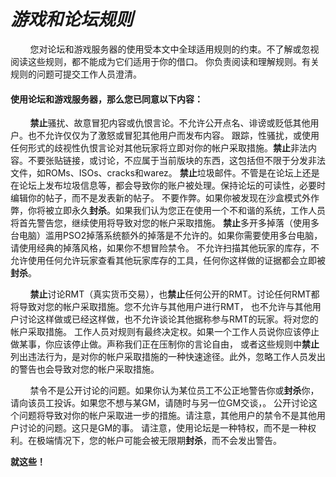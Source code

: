 # *游戏和论坛规则*

&nbsp;&nbsp;&nbsp;&nbsp;&nbsp;&nbsp;&nbsp;&nbsp;您对论坛和游戏服务器的使用受本文中全球适用规则的约束。不了解或忽视阅读这些规则，都不能成为它们适用于你的借口。
你负责阅读和理解规则。有关规则的问题可提交工作人员澄清。

#### 使用论坛和游戏服务器，那么您已同意以下内容：

&nbsp;&nbsp;&nbsp;&nbsp;&nbsp;&nbsp;&nbsp;&nbsp;**禁止**骚扰、故意冒犯内容或仇恨言论。不允许公开点名、诽谤或贬低其他用户。也不允许仅仅为了激怒或冒犯其他用户而发布内容。
跟踪，性骚扰，或使用任何形式的歧视性仇恨言论对其他玩家将立即对你的帐户采取措施。**禁止**非法内容。不要张贴链接，或讨论，不应属于当前版块的东西，这包括但不限于分发非法文件，如ROMs、ISOs、cracks和warez。
**禁止**垃圾邮件。不管是在论坛上还是在论坛上发布垃圾信息等，都会导致你的账户被处理。保持论坛的可读性，必要时编辑你的帖子，而不是发表新的帖子。
不要作弊。如果你被发现在沙盒模式外作弊，你将被立即永久**封杀**。如果我们认为您正在使用一个不和谐的系统，工作人员将首先警告您，继续使用将导致对您的帐户采取措施。
**禁止**多开多掉落（使用多台电脑）滥用PSO2掉落系统额外的掉落是不允许的。如果你需要使用多台电脑，请使用经典的掉落风格，如果你不想冒险禁令。
不允许扫描其他玩家的库存，不允许使用任何允许玩家查看其他玩家库存的工具，任何你这样做的证据都会立即被**封杀**。

&nbsp;&nbsp;&nbsp;&nbsp;&nbsp;&nbsp;&nbsp;&nbsp;**禁止**讨论RMT（真实货币交易），也**禁止**任何公开的RMT。讨论任何RMT都将导致对您的帐户采取措施。您不允许与其他用户进行RMT，
也不允许与其他用户讨论这样做或已经这样做，也不允许谈论其他据称参与RMT的玩家。将对您的帐户采取措施。
工作人员对规则有最终决定权。如果一个工作人员说你应该停止做某事，你应该停止做。声称我们正在压制你的言论自由，
或者这些规则中**禁止**列出违法行为，是对你的帐户采取措施的一种快速途径。此外，忽略工作人员发出的警告也会导致对您的帐户采取措施。

&nbsp;&nbsp;&nbsp;&nbsp;&nbsp;&nbsp;&nbsp;&nbsp;禁令不是公开讨论的问题。如果你认为某位员工不公正地警告你或**封杀**你，请向该员工投诉。如果您不想与某GM，请随时与另一位GM交谈，。
公开讨论这个问题将导致对你的帐户采取进一步的措施。请注意，其他用户的禁令不是其他用户讨论的问题。这只是GM的事。
请注意，使用论坛是一种特权，而不是一种权利。在极端情况下，您的帐户可能会被无限期**封杀**，而不会发出警告。

**就这些！**